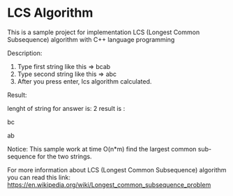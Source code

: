 # LCS Algorithm
This is a sample project for implementation LCS (Longest Common Subsequence) algorithm with C++ language programming

Description:

1. Type first string like this => bcab
2. Type second string like this => abc
3. After you press enter, lcs algorithm calculated.

Result:

lenght of string for answer is: 2
result is :

  bc
  
  ab
  
Notice: This sample work at time O(n*m) find the largest common sub-sequence for the two strings.
  
For more information about LCS (Longest Common Subsequence) algorithm you can read this link: https://en.wikipedia.org/wiki/Longest_common_subsequence_problem
